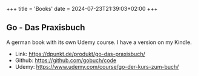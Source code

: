 +++
title = 'Books'
date = 2024-07-23T21:39:03+02:00
+++

## Go - Das Praxisbuch

A german book with its own Udemy course. I have a version on my Kindle.

* Link: https://dpunkt.de/produkt/go-das-praxisbuch/
* Github: https://github.com/gobuch/code
* Udemy: https://www.udemy.com/course/go-der-kurs-zum-buch/



